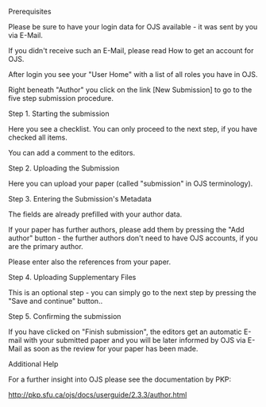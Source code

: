 Prerequisites

 

Please be sure to have your login data for OJS available - it was sent by you via E-Mail.

If you didn't receive such an E-Mail, please read How to get an account for OJS.

 

After login you see your "User Home" with a list of all roles you have in OJS.

Right beneath "Author" you click on the link [New Submission] to go to the five step submission procedure.

 
 
Step 1. Starting the submission

 

Here you see a checklist. You can only proceed to the next step, if you have checked all items.

You can add a comment to the editors.

 

 
Step 2. Uploading the Submission

 

Here you can upload your paper (called "submission" in OJS terminology).

 

 
Step 3. Entering the Submission's Metadata

 

The fields are already prefilled with your author data.

If your paper has further authors, please add them by pressing the "Add author" button - the further authors don't need to have OJS accounts, if you are the primary author.

 

Please enter also the references from your paper.

 

 
Step 4. Uploading Supplementary Files

 

This is an optional step - you can simply go to the next step by pressing the "Save and continue" button..

 

 
Step 5. Confirming the submission

 

 If you have clicked on "Finish submission", the editors get an automatic E-mail with your submitted paper and you will be later informed by OJS via E-Mail as soon as the review for your paper has been made.

 

 

 
Additional Help

For a further insight into OJS please see the documentation by PKP:

http://pkp.sfu.ca/ojs/docs/userguide/2.3.3/author.html

 
